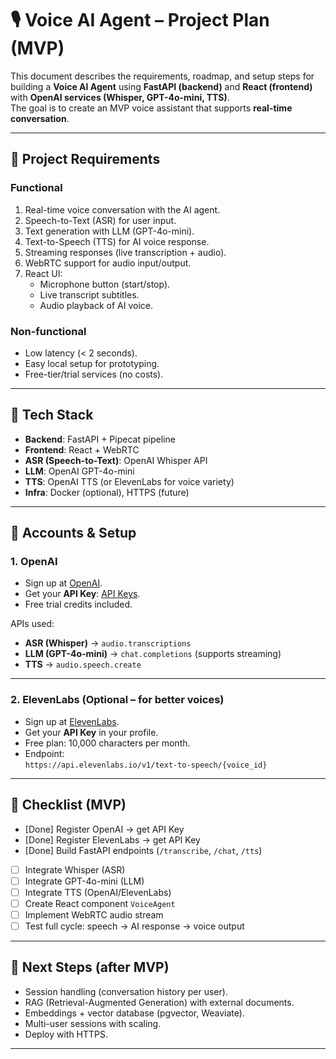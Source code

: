 # 🎙️ Voice AI Agent – Project Plan (MVP)

This document describes the requirements, roadmap, and setup steps for building a **Voice AI Agent** using **FastAPI (backend)** and **React (frontend)** with **OpenAI services (Whisper, GPT-4o-mini, TTS)**.  
The goal is to create an MVP voice assistant that supports **real-time conversation**.

---

## 🔹 Project Requirements

### Functional
1. Real-time voice conversation with the AI agent.
2. Speech-to-Text (ASR) for user input.
3. Text generation with LLM (GPT-4o-mini).
4. Text-to-Speech (TTS) for AI voice response.
5. Streaming responses (live transcription + audio).
6. WebRTC support for audio input/output.
7. React UI:
   - Microphone button (start/stop).
   - Live transcript subtitles.
   - Audio playback of AI voice.

### Non-functional
- Low latency (< 2 seconds).
- Easy local setup for prototyping.
- Free-tier/trial services (no costs).

---

## 🔹 Tech Stack

- **Backend**: FastAPI + Pipecat pipeline
- **Frontend**: React + WebRTC
- **ASR (Speech-to-Text)**: OpenAI Whisper API
- **LLM**: OpenAI GPT-4o-mini
- **TTS**: OpenAI TTS (or ElevenLabs for voice variety)
- **Infra**: Docker (optional), HTTPS (future)

---

## 🔹 Accounts & Setup

### 1. OpenAI
- Sign up at [OpenAI](https://platform.openai.com/).
- Get your **API Key**: [API Keys](https://platform.openai.com/account/api-keys).
- Free trial credits included.

APIs used:
- **ASR (Whisper)** → `audio.transcriptions`
- **LLM (GPT-4o-mini)** → `chat.completions` (supports streaming)
- **TTS** → `audio.speech.create`

---

### 2. ElevenLabs (Optional – for better voices)
- Sign up at [ElevenLabs](https://elevenlabs.io/).
- Get your **API Key** in your profile.
- Free plan: 10,000 characters per month.
- Endpoint:  
  `https://api.elevenlabs.io/v1/text-to-speech/{voice_id}`

---


## 🔹 Checklist (MVP)

- [Done] Register OpenAI → get API Key  
- [Done] Register ElevenLabs → get API Key  
- [Done] Build FastAPI endpoints (`/transcribe`, `/chat`, `/tts`)  
- [ ] Integrate Whisper (ASR)  
- [ ] Integrate GPT-4o-mini (LLM)  
- [ ] Integrate TTS (OpenAI/ElevenLabs)  
- [ ] Create React component `VoiceAgent`  
- [ ] Implement WebRTC audio stream  
- [ ] Test full cycle: speech → AI response → voice output  

---

## 🔹 Next Steps (after MVP)

- Session handling (conversation history per user).  
- RAG (Retrieval-Augmented Generation) with external documents.  
- Embeddings + vector database (pgvector, Weaviate).  
- Multi-user sessions with scaling.  
- Deploy with HTTPS.  

---

